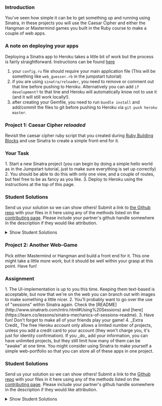 ### Introduction

You've seen how simple it can be to get something up and running using Sinatra, in these projects you will use the Caesar Cipher and either the Hangman or Mastermind games you built in the Ruby course to make a couple of web apps.

### A note on deploying your apps
Deploying a Sinatra app to Heroku takes a little bit of work but the process is fairly straightforward. Instructions can be found [here](https://devcenter.heroku.com/articles/rack#sinatra)

1. your `config.ru` file should require your main application file (This will be something like `web_guesser.rb` in the jumpstart tutorial)
2. if you are using `sinatra/reloader`, you need to remove or comment out that line before pushing to Heroku.  Alternatively you can add `if development?` to that line and Heroku will automatically know not to use it (and it will still work locally!).
3. after creating your Gemfile, you need to run `bundle install` and add/commit the files to git before pushing to Heroku via `git push heroku master`.

### Project 1: Caesar Cipher _reloaded_

Revisit the caesar cipher ruby script that you created during [Ruby Building Blocks](https://www.theodinproject.com/courses/ruby-programming/lessons/ruby-building-blocks) and use Sinatra to create a simple front-end for it.

### Your Task

<div class="lesson-content__panel" markdown="1">
1. Start a new Sinatra project (you can begin by doing a simple hello world as in the Jumpstart tutorial, just to make sure everything is set up correctly)
2. You should be able to do this with only one view, and a couple of routes, but feel free to be as fancy as you like.
3. Deploy to Heroku using the instructions at the top of this page.
</div>

### Student Solutions
Send us your solution so we can show others! Submit a link to [the Github repo](https://github.com/TheOdinProject/curriculum/blob/master/rails_programming/sinatra/project_sinatra.md) with your files in it here using any of the methods listed on the [contributing page](http://github.com/TheOdinProject/curriculum/blob/master/contributing.md).  Please include your partner's github handle somewhere in the description if they would like attribution.

<details markdown="block">
  <summary> Show Student Solutions </summary>

* Add your solution below this line!
* fossegrim's Solution [Live](https://sheltered-inlet-54266.herokuapp.com/)
* Nasser Abachi's Solution [Github](https://github.com/abachi/caesar_cipher) - [Live](https://shielded-island-76960.herokuapp.com/)
* BShowen's Solution [Github](https://github.com/BShowen/ruby_CaesarCipher) - [Live](https://sinatra-ruby-cipher.herokuapp.com/)
* Vedant's Solution [Github](https://github.com/vedantshetty/Odin_Project_Code/tree/master/Ruby%20On%20Rails/Sinatra/Caesar%20Cipher) - [Live](https://whispering-stream-93717.herokuapp.com/)
* Ians Solution [Github](https://github.com/IanMKesler/caesar_cipher) - [Live](https://stark-scrubland-86790.herokuapp.com)
* Chris' Solution [Github](https://github.com/CSalois114/project_caesar_cipher) - [Live](https://mysterious-badlands-40427.herokuapp.com/)
* Uzay-G's solution [Github](https://github.com/Uzay-G/simple-cipher) - [Live](https://caesar-ciphers.herokuapp.com/)
* Onur Temiz's Solution [Github](https://github.com/temizonur/ceasar_cipher) - [Heroku](https://afternoon-taiga-26969.herokuapp.com/)
* Airi Chow's Solution [Github](https://github.com/airi-14x/TheOdinProject-Sinastra-and-Basic-Rails/tree/master/sinatra/caesar_cipher) [Heroku](https://fast-crag-35094.herokuapp.com)
* Kevin Vuong's Solution [Github](https://github.com/fffear/caesar_cipher_application) - [Live](https://obscure-atoll-85647.herokuapp.com/)
* Braxton Lemmon's Solution [Github](https://github.com/braxtonlemmon/caesar_cipher_reloaded) - [Live](https://safe-shelf-68210.herokuapp.com/)
* Rudi Boshoff's Solution [Github](https://github.com/RudiBoshoff/rails-exercises/tree/master/sinatra/caesar-cipher) - [Live](https://mighty-atoll-97084.herokuapp.com/)
* Learnsometing's Solution [Github](https://github.com/learnsometing/Sinatra-Caesar_Cipher) - [Live](https://learnsometing-caesar-cipher.herokuapp.com/)
* Chris Wegscheid's Solution [GitHub](https://github.com/cwegscheid08/caesar_cipher) - [Live](https://secure-escarpment-83147.herokuapp.com)
* Smetanca52's Solution [GitHub](https://github.com/Smetanca52/sinatra_project) - [Live](https://boiling-refuge-38884.herokuapp.com/)
* Jason McKee's Solution [GitHub](https://github.com/jttmckee/sinatra-caesar-cipher) - [Live](https://limitless-wave-11721.herokuapp.com)
* Stefano Merazzi's Solution [GitHub](https://github.com/ste001/caesar-cipher-reloaded) - [Live](https://fathomless-savannah-14730.herokuapp.com/)
* prw001's Solution [Github](https://github.com/prw001/sinatra_games_suite) - [Live](https://safe-peak-15193.herokuapp.com/)
* Dennis Cope's Solution [Github](https://github.com/coped/sinatra-caesar-cipher) - [Live](https://lit-brook-15767.herokuapp.com/)
* Malaika's Solution [Github](https://github.com/malaikaMI/Sinatra_ceaser_cipher)
* Max Garber's solution [GitHub](https://github.com/bubblebooy/Sinatra_Caesar_Cipher) - [Live](https://gentle-meadow-83909.herokuapp.com/)
* Btreim's solution [GitHub](https://github.com/btreim/sinatra) [Live](https://cryptic-tundra-83691.herokuapp.com)
* Nathan Sherburne's solution [GitHub](https://github.com/nathansherburne/caesar_cypher_reloaded) - [Live](https://glacial-springs-63073.herokuapp.com/)
* Jon Yoo's solution [GitHub](https://github.com/jonyoowa/caeser-cipher-reloaded) - [Live](https://secure-oasis-76384.herokuapp.com/)
* Samuel Master's solution[Github](https://github.com/redeyetuning/sin_caeser) - [Live](https://murmuring-river-12342.herokuapp.com)
* Javier Machin's solution[Github](https://github.com/Javier-Machin/caesar_cipher_app) - [Live](https://secret-sands-76856.herokuapp.com/)
* Isil Donmez's solution[Github](https://github.com/isildonmez/Caesar-Cipher) - [Live](https://caesar-cipher-.herokuapp.com/)
* 0zra's Solution [Github](https://github.com/0zra/heroku_caesar) - [Live](https://gentle-falls-67644.herokuapp.com/)
* Ovsjah Schweinefresser's Solution [Github](https://github.com/Ovsjah/caesar_cipher_reloaded) - [Live](https://peaceful-sea-47272.herokuapp.com/)
* Lucas Bicudo's Solution [Github](https://github.com/lucbic/cipher) - [Live](https://lit-tor-29929.herokuapp.com/)
* Jmooree30's Solution [Github](https://github.com/jmooree30/sinatra_cipher.git) - [Live](https://desolate-citadel-27669.herokuapp.com/)
* [Andrew's solution](https://cryptic-stream-18377.herokuapp.com/) - [Source](https://github.com/andrewr224/cipher)
* Raiko's solution [Github](https://github.com/Cypher0/caesar) - [Live](https://rocky-waters-74257.herokuapp.com/)
* theghall's solution [Github](https://github.com/theghall/sinatra-caesar) - [Live](https://arcane-temple-35414.herokuapp.com/)
* Kasey Z's solution [GitHub](https://github.com/kasey-z/caesar_cipher_reloaded) - [Live](https://hidden-wildwood-20236.herokuapp.com/)
* Jonathan Yiv's solution [GitHub](https://github.com/JonathanYiv/caesar_cipher) - [Live](https://lit-woodland-76112.herokuapp.com/)
* jdrobertso's solution [source code](https://github.com/jdrobertso/cipher_site) - [Live](https://hidden-meadow-77860.herokuapp.com/)
* Clayton Sweeten's solution [source code](https://github.com/cjsweeten101/OdinProjects/tree/master/sinatra/caesar_reloaded) - [Live](https://boiling-crag-42204.herokuapp.com/)
* MGiagante's solution [source code](https://github.com/mgiagante/caesar_cipher_sinatra) - [Live](https://arcane-chamber-58799.herokuapp.com)
* justinckim3's solution [source code](https://github.com/justinckim3/sinatra-project) - [Live](https://sinatra-projects.herokuapp.com/caesar-cipher)
* Adsy430's solution [source code](https://github.com/adampal/caesar_reloaded) - [Live](https://mighty-river-58119.herokuapp.com)
* holdercp's solution [Source code](https://github.com/holdercp/caesar_cipher_sinatra) - [Live](https://glacial-falls-15610.herokuapp.com/)
* Nikolay Dyulgerov's solution [github](https://github.com/NicolayD/sinatra-odin) - [see it on the web](https://sinatra-odin.herokuapp.com/)
* jfonz412's solution [github](https://github.com/jfonz412/caesar_online)
* OlehSliusar's solution: [Live](https://caesar-cipher-reloaded-0.herokuapp.com/) - [Source code](https://github.com/OlehSliusar/caesar_cipher_reloaded)
* mindovermiles262's [caesar cipher](https://fast-citadel-19591.herokuapp.com/) - [github](https://github.com/mindovermiles262/caesar-cipher)
* Jordan Ellis-Lynch's [solution](https://blooming-ravine-82875.herokuapp.com/).
* ToTenMilan's solution [github](https://github.com/ToTenMilan/the_odin_project/tree/master/rails/sinatra/caesar_cipher)
* nmac's solution [github](https://github.com/nmacawile/sinatra_converted_projects) / [heroku](https://infinite-scrubland-80707.herokuapp.com/caesarcipher)
* Ayushka's solution [github](https://github.com/ayushkamadji/caesar_cipher)
* Orlando's solution [github](https://github.com/orlandodan14/Ruby-on-Rails/tree/master/Sinatra/caesar_cipher) / [see it on the web](https://sheltered-mountain-39747.herokuapp.com/caesar_cipher.erb)
* Chad Kreutzer's solution [github](https://github.com/ChadKreutzer/sinatra_cipher) / [see it on the web](https://salty-hamlet-78507.herokuapp.com/)
* yilmazgunalp's solution [github](https://github.com/yilmazgunalp/RoR/tree/master/Sinatra/caesar_chiper) / [see it on the web](https://gentle-everglades-11877.herokuapp.com/)
* RichJDSmith's solution [github](https://github.com/richjdsmith/sinatra_caeser) / [see it on the web](https://secret-shelf-31692.herokuapp.com)
* John Phelps's solution [github](https://github.com/jphelps413/odin-sinatra-caesar) / [see it on the web](https://jphelps413-sinatra-caesar.herokuapp.com/)
* Yash Anand's solution [github](https://github.com/yashanand1910/sinatra-project) / [see it on web](http://caesar-cipher2.herokuapp.com)
* Jib's solution [github](https://github.com/NuclearMachine/odin_rails/tree/master/sinatra_proj) / [see it on web](https://damp-plateau-50624.herokuapp.com/)
* leosoaivan's solution [github](https://github.com/leosoaivan/sinatra_cipher) / [see it on the web](https://morning-mesa-70245.herokuapp.com/)
* bcasadei's solution [github](https://github.com/bcasadei/caesar_cipher_reloaded) / [see it on the web](https://caesar-cipher-reloaded.herokuapp.com/)
* codyloyd's solution [github](https://github.com/codyloyd/sinatra-translator) / [see it on the web](https://cryptic-reaches-55962.herokuapp.com/)
* Oscar Y.'s solution [github](https://github.com/mysteryihs/caesar_cipher) / [see it on the web](https://dry-retreat-16146.herokuapp.com/)
* J-kaizen's solution [github](https://github.com/J-kaizen/TheOdinProject/tree/master/Rails/sinatra)
* chrisnorwood's solution [github](https://github.com/chrisnorwood/caesar-web) / [see it on the web](https://sinatra-caesar-cipher.herokuapp.com/)
* Jiazhi Guo's solution [github](https://github.com/jerrykuo7727/caesar_cipher) / [see it on the web](https://caesar-cipher-by-jiazhi.herokuapp.com/)
* AaronGerry's solution [github](https://github.com/AaronGerry/web_guesser) / [see it on the web](https://hidden-taiga-21991.herokuapp.com/)
* Shala Qweghen's solution [github](https://github.com/ShalaQweghen/ceasar_cipher) / [see it on the web](https://dry-refuge-52478.herokuapp.com/)
* Derek Kwong's solution [github](https://github.com/dckwong/CaesarCipher) / [see it on the web](https://caesarcipherapp.herokuapp.com/)
* Chris Chambers' solution [github](https://github.com/chrisgchambers/caesar_cipher) / [see it on the web](https://salty-beach-27561.herokuapp.com/)
* Amrr Bakry's solution [github](https://github.com/Amrrbakry/rails_the_odin_project/tree/master/ceasar_cipher) / [see it on the web](https://calm-wave-18087.herokuapp.com/)
* csrail's solution [github](https://github.com/csrail/caesar-cipher-sinatra) / [see it on the web](https://csrail-caesar-cipher.herokuapp.com/)
* DV's solution [github](https://github.com/dvislearning/caesar_cipher/tree/master/lib) / [see it on the web](https://quiet-cove-96544.herokuapp.com/)
* Austin's solution [github](https://github.com/CouchofTomato/ceasar_cipher_sinatra) / [see it on the web](https://couch-cipher.herokuapp.com/)
* Miguel Herrera's solution [github](https://github.com/migueloherrera/sinatra-projects) / [see it on the web](https://floating-meadow-84284.herokuapp.com/caesar_cipher)
* at0micr3d's solution - [github](https://github.com/at0micr3d/sinatra-caesar-cipher) / [see it on the web](https://pure-tundra-73618.herokuapp.com/)
* Tom Westerhout's solution [Github](https://github.com/Westw00d/Caesar-Cipher) / [see it on the web](http://thawing-headland-68994.herokuapp.com/)
* Jerry Gao's solution [github](https://github.com/blackwright/odin/tree/master/sinatra_caesar_cipher) / [see it on the web](https://caesar-cipher-sinatra.herokuapp.com/)
* Sophia Wu's solution [github](https://github.com/SophiaLWu/sinatra-caesar-cipher) / [see it on the web](https://shielded-temple-74302.herokuapp.com/)
* Samuel Langenfeld's solution [github](https://github.com/SamuelLangenfeld/sinatra_caesar_cipher) / [see it on the web](http://langenfeld-caesar-cipher.herokuapp.com/)
* Kyle Thomson's solution [github](https://github.com/idynkydnk/portfolio_heroku) / [see it on the web](https://portfolio-heroku-kyle.herokuapp.com/caesar_cipher)
* Jonathan Marks's solution [github](https://github.com/johnjmarks4/sinatra) / [see it on the web](https://warm-springs-12433.herokuapp.com/)
* Luján Fernaud's solution [github](https://github.com/lujanfernaud/sinatra-caesar-cipher) / [see it on the web](https://sinatra-caesar.herokuapp.com/)
* Austin Norman's solution [github](https://github.com/austinnormancore/sinatra_caesar_cipher/blob/master/caesar_cipher.rb) / [see it on the web](https://obscure-ocean-55550.herokuapp.com/)
* Anistor86's solution [github](https://github.com/anistor86/sinatra_caesar_cipher) / [see it on the web](https://pure-retreat-21723.herokuapp.com/)
* Oliver Curting's solution [GitHub](https://github.com/Curting/web_guesser) / [see it on the web](https://sinatra-web-guesser.herokuapp.com/)
* Jeff Jubin's solution [GitHub](https://github.com/jeff1st/sinatra_games) / [see it on the web](https://quiet-beach-81520.herokuapp.com/cipher)
* Punnadittr's solution [GitHub](https://github.com/punnadittr/sinatra_caesar) / [see it on the web](https://radiant-journey-40824.herokuapp.com/)
* Agon's solution [Github](https://github.com/AgonIdrizi/Caesar_Cipher_SInatra) / [see it on the web](https://caesar-cipher-sinatra-app.herokuapp.com/)
* Jamesredux's solution [Github](https://github.com/Jamesredux/sinatra_portfolio) / [see it on the web](https://jredux-sinatra.herokuapp.com/)
* Areeba's solution [github](https://github.com/AREEBAISHTIAQ/sinatra)/ [see it on the web](https://sinatra-.herokuapp.com/)
* ParamagicDev's solution [Github](https://github.com/ParamagicDev/sinatra_cipher) / [See it on the web](https://dry-ridge-75791.herokuapp.com)
* bchalman's solution [Github](https://github.com/bchalman/sinatra_caesar_cipher)
* Tommy's solution [Github](https://github.com/hoangtommy/sinatra_caesar_cipher) / [Live](https://still-forest-86955.herokuapp.com)
* Slaven's solution [Github](https://github.com/Everdrought/sinatra_caesar_cypher) / [See it on the web](https://cryptic-earth-54812.herokuapp.com/)
* Alex's solution (portfolio) [Github](https://github.com/alexcorremans/sinatra_projects) / [See it on the web](https://blooming-woodland-49549.herokuapp.com/caesar_cipher)
* Leila Alderman's solution [GitHub](https://github.com/leila-alderman/caesar_cipher) / [Heroku](https://stormy-sea-24508.herokuapp.com/)
* JamCry's Solution [GitHub](https://github.com/jamcry/sinatra-caesar-cipher) - [Live on Heroku](https://jamcry-caesar-cipher.herokuapp.com/)
* vanny96's Solution [GitHub](https://github.com/vanny96/sinatra_projects) - [Heroku](https://peaceful-fjord-85935.herokuapp.com/)
* Vitaly Osipov's Solution [GitHub](https://github.com/vi7ali/caesar-sinatra) - [Heroku](https://immense-mountain-15356.herokuapp.com/)
* Alex Krewson's Solution [GitHub](https://github.com/alexkrewson/sinatra_caesar_cipher) - [Heroku](https://pure-garden-70536.herokuapp.com/)
* HSaad's Solution [GitHub](https://github.com/HSaad/caesar-cipher) - [Heroku](https://stormy-eyrie-38792.herokuapp.com/)
* Robert Dunbar's Solution [GitHub](https://github.com/RobertDunbar/sinatra/tree/master/games) - [Heroku](https://lit-refuge-73632.herokuapp.com/)
* Leo Holanda's Solution [Github](https://github.com/leo-holanda/sinatra_caesar_cipher) - [See it on the web](https://protected-dusk-87027.herokuapp.com)
* Carlos Diaz's Solution [GitHub](https://github.com/bycdiaz/caesar-cipher-reloaded) - [Heroku](https://hidden-springs-00448.herokuapp.com/)
* guacamobley's Solution [Github](https://github.com/guacamobley/caesar-cipher-webapp) - [Heroku](https://guacamobley-caesar-cipher.herokuapp.com)
</details>

### Project 2: Another Web-Game

Pick either Mastermind or Hangman and build a front end for it.  This one might take a little more work, but it should be well within your grasp at this point.  Have fun!

### Assignment

<div class="lesson-content__panel" markdown="1">
1. The UI-implementation is up to you this time.  Keeping them text-based is acceptable, but now that we're on the web you can branch out with images to make something a little nicer.
2. You'll probably want to go over the use of "sessions" within Sinatra again.  Check the [README](http://www.sinatrarb.com/intro.html#Using%20Sessions) and [here](https://learn.co/lessons/sinatra-mechanics-of-sessions-readme).
3. Have fun!  Don't forget to make all of your friends play your game!
4. _Extra Credit_ The free Heroku account only allows a limited number of projects, unless you add a credit card to your account (they won't charge you, it's just for identity confirmation). If you _do_ add your information, you can have unlimited projects, but they still limit how many of them can be "awake" at one time. You might consider using Sinatra to make yourself a simple web-portfolio so that you can store all of these apps in one project.
</div>

### Student Solutions
Send us your solution so we can show others! Submit a link to the [Github repo](https://github.com/TheOdinProject/curriculum/blob/master/rails_programming/sinatra/project_sinatra.md) with your files in it here using any of the methods listed on the [contributing page](http://github.com/TheOdinProject/curriculum/blob/master/contributing.md).  Please include your partner's github handle somewhere in the description if they would like attribution.

<details markdown="block">
  <summary> Show Student Solutions </summary>

* Add your solution below this line!
* Nasser Abachi's Solution [Github](https://github.com/abachi/mastermind) - [Live](https://stark-sands-24734.herokuapp.com/)
* BShowen's Solutuon [Github](https://github.com/BShowen/sinatra_mastermind_game) - [Live](https://bradley-mastermind.herokuapp.com/)
* Chris' Solution [Github](https://github.com/CSalois114/project_sinatra_mastermind) - [Live](https://sinatra-mastermind-chris.herokuapp.com/)
* Vedant's Solution: [Github](https://github.com/vedantshetty/Odin_Project_Code/tree/master/Ruby%20On%20Rails/Sinatra/mastermind) - [Live](https://cryptic-plateau-69277.herokuapp.com/)
* Ian's Solution (Mastermind) [Github](https://github.com/IanMKesler/sinatra_mastermind)
* J C Gollnick's Solution (Hangman) [GitLab](https://gitlab.com/jcgollnick/hangman) [Live](http://www.jcgollnick.vip/hangman)
* Sherman's Solution [Github](https://github.com/shermansjliu/sinatra) - [Live](https://radiant-beach-22046.herokuapp.com)
* Kevin Vuong's Solution [Github](https://github.com/fffear/sinatra_hangman) - [Live](https://immense-basin-91290.herokuapp.com/)
* Braxton Lemmon's Solution [GitHub](https://github.com/braxtonlemmon/mastermind-sinatra) - [Live](https://mighty-island-47536.herokuapp.com/)
* Learnsometing's Solution [GitHub](https://github.com/learnsometing/Sinatra-Hangman)
* Chris Wegscheid's Solution [GitHub](https://github.com/cwegscheid08/hangman) - [Live](https://peaceful-taiga-48900.herokuapp.com/?)
* Smetanca52's Solution [GitHub](https://github.com/Smetanca52) - [Live](https://radiant-earth-83625.herokuapp.com/)
* Jason McKee's Solution [GitHub](https://github.com/jttmckee/sinatra-hangman) - [Live](https://agile-coast-84094.herokuapp.com)
* prw001's Solution [GitHub](https://github.com/prw001/sinatra_games_suite) - [Live](https://safe-peak-15193.herokuapp.com/)
* Dennis Cope's Solution [GitHub](https://github.com/coped/sinatra-hangman) - [Live](https://radiant-caverns-76040.herokuapp.com/)
* Brendan Tang's solution (Hangman) [GitHub](https://github.com/brendantang/hangman-sinatra) - [Live](https://radiant-temple-25499.herokuapp.com/)
* Max Garber's solution (Hangman) [GitHub](https://github.com/bubblebooy/Sinatra_Hangman) - [Live](https://floating-atoll-54622.herokuapp.com/)
* Nathan Sherburne's solution (Hangman) [GitHub](https://github.com/nathansherburne/caesar_cypher_reloaded) - [Live](https://glacial-springs-63073.herokuapp.com/)
* Btreims's solution (Hangman) [GitHub](https://github.com/btreim/hangman_reboot) - [Live](https://protected-ocean-55660.herokuapp.com/)
* Jon Yoo's solution (Hangman) [GitHub](https://github.com/jonyoowa/hangman-sinatra) - [Live](https://rocky-sea-27959.herokuapp.com/)
* Samuel Masters's solution (Mastermind)[GitHub](https://github.com/redeyetuning/sin_mastermind)[Live](https://polar-gorge-27519.herokuapp.com/)
* Javier Machin's solution (Hangman)[GitHub](https://github.com/Javier-Machin/hangman_app)[Live](https://whispering-woodland-74608.herokuapp.com/)
* 0zra's solution (Mastermind)[GitHub](https://github.com/0zra/heroku_mastermind)
* Roman Alenskiy's solution (Hangman) [GitHub](https://github.com/romalenskiy/web_hangman) - [Heroku](https://web-hangman.herokuapp.com/)
* Isil Donmez's solution(Hangman)[GitHub](https://github.com/isildonmez/hangman_reloaded)[Live](https://hangman-reloaded.herokuapp.com/)
* Ovsjah Schweinefresser's Solution (Hangman) [GitHub](https://github.com/Ovsjah/hangman_on_web) - [Live](https://warm-inlet-77219.herokuapp.com/game)
* Lucas Bicudo's Solution (Hangman) [GitHub](https://github.com/lucbic/hangman) - [Live](https://lit-garden-60308.herokuapp.com/)
* Jmooree30's solution (Hangman) [GitHub](https://github.com/jmooree30/Sinatra_hangman.git) - [Live](https://gentle-waters-29359.herokuapp.com/)
* [Andrew's solution (Mastermind)](https://rocky-wildwood-37033.herokuapp.com/) - [Source](https://github.com/andrewr224/mastermind_reload)
* Raiko's solution (Mastermind) [GitHub](https://github.com/Cypher0/mastermind) - [Live](https://damp-brook-36728.herokuapp.com/)
* theghall's solution (Mastermind) [GitHub](https://github.com/theghall/sinatra-mastermind) - [Live](https://safe-eyrie-38662.herokuapp.com/)
* Kasey Z's solution (Mastermind) [Source Code](https://github.com/kasey-z/mastermind_reloaded) - [Live](https://frozen-falls-49194.herokuapp.com//)
* Jonathan Yiv's solution (Hangman) [Source Code](https://github.com/JonathanYiv/hangman) - [Live](https://infinite-river-55923.herokuapp.com/)
* Clayton Sweeten's solution (Hangman)[source code](https://github.com/cjsweeten101/OdinProjects/tree/master/sinatra/hangman_reloaded) - [Live](https://serene-dusk-67079.herokuapp.com/)
* justinckim3's solution [source code](https://github.com/justinckim3/sinatra-project) - [Live](https://sinatra-projects.herokuapp.com/hangman)
* Adsy430's solution [Source code](https://github.com/adampal/hangman) - [Live](https://fierce-gorge-46516.herokuapp.com/?restart=true)
* holdercp's solution [Source code](https://github.com/holdercp/hangman-sinatra) - [Live](https://thawing-cliffs-47023.herokuapp.com/)
* Nikolay Dyulgerov's solution (Hangman) [GitHub](https://github.com/NicolayD/sinatra-odin) - [See it on the web](https://sinatra-odin.herokuapp.com/)
* jfonz412's solution (hangman)[GitHub](https://github.com/jfonz412/hangman_online)
* mindovermiles262's (Mastermind) [GitHub](https://rocky-tor-31467.herokuapp.com/) - [GitHub](https://github.com/mindovermiles262/mastermind)
* Jordan Ellis-Lynch's [GitHub](https://github.com/jordy-el/sinatra_hangman) - ([Heroku](https://floating-mountain-38019.herokuapp.com/))
* ToTenMilan's solution (Mastermind) [GitHub](https://github.com/ToTenMilan/the_odin_project/tree/master/rails/sinatra/mastermind) - [See it on the web](http://mastermindbymilan.herokuapp.com)
* nmac's solution (Mastermind) [GitHub](https://github.com/nmacawile/sinatra_converted_projects) - [Heroku](https://infinite-scrubland-80707.herokuapp.com/mastermind)
* Ayushka's solution: Mastermind [GitHub](https://github.com/ayushkamadji/master_mind_sinatra) - [See it on the web](https://afternoon-escarpment-72597.herokuapp.com/)
* Orlando's solution: Hangman, Mastermind, others [GitHub](https://github.com/orlandodan14/Ruby-on-Rails/tree/master/Sinatra/web_portafolio) - [See it on the web](https://sheltered-mountain-39747.herokuapp.com/)
* yilmazgunalp's solution - Hangman: [GitHub](https://github.com/yilmazgunalp/RoR/tree/master/hangman) - [See it on the web](https://hidden-hamlet-76819.herokuapp.com/)
* leosoaivan's solution - Hangman: [GitHub](https://github.com/leosoaivan/sinatra_hangman) - [See it on the web](https://fierce-island-53975.herokuapp.com/)
* Jib's solution [GitHub](https://github.com/NuclearMachine/odin_rails/tree/master/sinatra_proj) - [see it on web](https://damp-plateau-50624.herokuapp.com/)
* codyloyd's solution - MasterMind: [GitHub](https://github.com/codyloyd/sinatra-codebreaker) - [See it on the web](https://crafty-breaker-4567.herokuapp.com/) Hangman: [GitHub](https://github.com/codyloyd/hangman) - [See it on the web](https://subtle-wording-4567.herokuapp.com/)
* Martin's sulution - MasterMind: [GitHub](https://github.com/mtsafer/MasterMind-Online) - [See it on the web](https://cryptic-caverns-91319.herokuapp.com) Hangman: [GitHub](https://github.com/mtsafer/hangman-online) - [See it on the web](https://stormy-shelf-89128.herokuapp.com)]
* Oscar Y.'s solution - Hangman: [GitHub](https://github.com/mysteryihs/hangman/) - [See it on the web](https://radiant-earth-86956.herokuapp.com/)
* chrisnorwood's solution - Hangman: [GitHub](https://github.com/chrisnorwood/wordguess-web) - [See it on the web](https://sinatra-guessing-game.herokuapp.com/)
* Jiazhi Guo's solution - Hangman: [GitHub](https://github.com/jerrykuo7727/hangman) - [See it on the web](https://hangman-by-jiazhi.herokuapp.com/)
* Diego V.'s solution - MasterMind: [GitHub](https://github.com/Dieblax/mastermind-sinatra) - [See it on the web](https://mastermindforvikings.herokuapp.com/)
* Shala Qweghen's solution - MasterMind: [GitHub](https://github.com/ShalaQweghen/another_web_game) - [See it on the web](https://warm-hamlet-61859.herokuapp.com/) Hangman: [GitHub](https://github.com/ShalaQweghen/web_game) - [See it on the web](https://evening-fortress-95446.herokuapp.com/)
* Derek Kwong's solution - Hangman: [GitHub](https://github.com/dckwong/Hangman) - [See it on the web](https://dkhangman.herokuapp.com/)
* Amrr Bakry's solution - Hangman: [GitHub](https://github.com/Amrrbakry/rails_the_odin_project/tree/master/sinatra_hangman) - [See it on the web](https://polar-brushlands-32644.herokuapp.com/)
* csrail's solution - Hangman: [GitHub](https://github.com/csrail/hangman-sinatra) - [See it on the web](https://csrail-hangman.herokuapp.com/)
* DV's solution - Hangman: [GitHub](https://github.com/dvislearning/hangman_sinatra) - [See it on the web](https://secret-escarpment-36246.herokuapp.com/)
* Austin's solution - Hangman: [GitHub](https://github.com/CouchofTomato/hangman_sinatra) - [See it on the web](https://couch-hangman.herokuapp.com/)
* Miguel Herrera's solution - Hangman: [GitHub](https://github.com/migueloherrera/sinatra-projects) - [See it on the web](https://floating-meadow-84284.herokuapp.com/hangman)
* at0micr3d's solution - Hangman: [GitHub](https://github.com/at0micr3d/interrobang-man) - [See it on the web](https://sheltered-scrubland-38921.herokuapp.com/)
* Tom Westerhout's solution - Webguesser: [GitHub](https://github.com/Westw00d/Web-Guesser) - [See it on the web](http://shrouded-waters-66767.herokuapp.com/)
* Jerry Gao's solution - Hangman: [GitHub](https://blackwright-hangman.herokuapp.com/) - [See it on the web](https://github.com/blackwright/odin/tree/master/sinatra_hangman)
* Sophia Wu's solution - Hangman: [GitHub](https://github.com/SophiaLWu/sinatra-hangman) - [See it on the web](https://shielded-lowlands-85300.herokuapp.com/)
* Samuel Langenfeld's solution - Hangman: [GitHub](https://github.com/SamuelLangenfeld/sinatra_hangman) - [See it on the web](http://langenfeld-hangman.herokuapp.com/)
* Kyle Thomson's solution - Hangman: [GitHub](https://github.com/idynkydnk/portfolio_heroku) - [See it on the web](https://portfolio-heroku-kyle.herokuapp.com/hangman)
* Jonathan Marks's solution - MasterMind: [GitHub](https://github.com/johnjmarks4/mastermind_reloaded) - [See it on the web](https://arcane-shelf-92558.herokuapp.com/)
* Luján Fernaud's solution [GitHub](https://github.com/lujanfernaud/sinatra-countries-hangman) - [See it on the web](https://sinatra-countries-hangman.herokuapp.com/)
* Pat's solution - Mastermind: [GitHub](https://github.com/Pat878/Sinatra_Mastermind) - [See it on the web](https://sleepy-island-52915.herokuapp.com/)
* Austin Norman's solution - Hangman: [GitHub](https://github.com/austinnormancore/hangmansinatra) - [See it on the web](https://secure-ridge-15084.herokuapp.com/)
* Anistor86's solution - Hangman: [GitHub](https://github.com/anistor86/sinatra_hangman) - [See it on the web](https://safe-escarpment-98953.herokuapp.com/)
* Francisco's Carlos solution - [GitHub](https://github.com/fcarlosdev/the_odin_project/tree/master/sinatra_project)
* Oliver Curting's solution - Mastermind: [GitHub](https://github.com/Curting/sinatra_mastermind) - [See it on the web](https://sinatra-mastermind.herokuapp.com/)
* Jeff Jubin's solution - Mastermind: [GitHub](https://github.com/jeff1st/sinatra_games) - [See it on the web](https://quiet-beach-81520.herokuapp.com/)
* Punnadittr's solution - Hangman: [GitHub](https://github.com/punnadittr/sinatra_hangman) - [See it on the web](https://protected-falls-18287.herokuapp.com/)
* Agon's solution - Hangman: [GitHub](https://github.com/AgonIdrizi/Hangman_Sinatra) - [See it on the web](https://cryptic-earth-30619.herokuapp.com/)
* Jamesredux's solution - Hangman: [GitHub](https://github.com/Jamesredux/sinatra_portfolio) - [See it on the web](https://jredux-sinatra.herokuapp.com/)
* Calstream's solution - Hangman: [GitHub](https://github.com/Calstream/hangman-sinatra) - [Play here](https://hanged-man.herokuapp.com/)
* Malaika's Solution For Hangman: [GitHub](https://github.com/malaikaMI/Hangman_with_sinatra)
* AlexFuro's Solution (Hangman): [GitHub](https://github.com/alexfuro/TOP_hangman) - [Live Demo](https://furohangman.herokuapp.com/)
* ParamagicDev's Solution (Mastermind): [GitHub](https://github.com/ParamagicDev/sinatra_mind) - [See it on the web](https://immense-mesa-98857.herokuapp.com)
* bchalman's Solution (Hangman): [GitHub](https://github.com/bchalman/sinatra_hangman) - [Live](https://fierce-plains-57125.herokuapp.com/)
* Tommy's Solution (Hogwarts Hangman): [GitHub](https://github.com/hoangtommy/sinatra_hangman) - [Live](https://powerful-wildwood-91516.herokuapp.com/)
* BrianEspo's Solution (Hangman): [GitHub](https://github.com/bribrah/Sinatra-Projects/tree/master/hangman_site) - [Live Demo](https://brianshangman.herokuapp.com/)
* Alex's solution (Hangman, portfolio) [GitHub](https://github.com/alexcorremans/sinatra_projects) - [See it on the web](https://blooming-woodland-49549.herokuapp.com/)
* Leila Alderman's solution (Hipster Hangman) [GitHub](https://github.com/leila-alderman/hipster_hangman) - [Heroku](https://stark-brook-74152.herokuapp.com/)
* vanny96's Solution [GitHub](https://github.com/vanny96/sinatra_projects) - [Heroku](https://peaceful-fjord-85935.herokuapp.com/)
* jeanmerlet's solution (Full Color Webstermind) [GitHub](https://github.com/jeanmerlet/sinatra/tree/master/webstermind) - [Heroku](https://ruby-mastermindgame.herokuapp.com)
* Vitaly Osipov's solution Hangman [GitHub](https://github.com/vi7ali/hangman) - [Heroku](https://protected-temple-67525.herokuapp.com)
* Alex Krewson's Solution [GitHub](https://github.com/alexkrewson/sinatra_hangman) - [Heroku](https://damp-meadow-16569.herokuapp.com/)
* Leo Holanda's Solution [Github](https://github.com/leo-holanda/sinatra_mastermind) - [See it on the web](https://hidden-dawn-45108.herokuapp.com/)
* Robert Dunbar's Solution [GitHub](https://github.com/RobertDunbar/sinatra/tree/master/games) - [Heroku](https://lit-refuge-73632.herokuapp.com/)
* Joe Lee Hangman's Solution [GitHub](https://github.com/JoeDravarol/sinatra_hangman) - [Heroku](https://blooming-crag-69548.herokuapp.com/)
* guacamobley's Solution [Github](https://github.com/guacamobley/sinatra_mastermind) - [Heroku](https://guacamobley-sinatra-mastermind.herokuapp.com)
</details>
